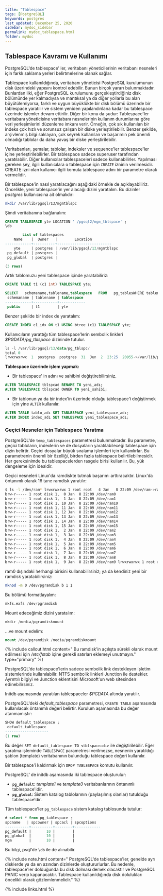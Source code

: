 ```yaml
---
title: "Tablespace"
tags: [PostgreSQL]
keywords: postgres
last_updated: December 25, 2020
sidebar: mydoc_sidebar
permalink: mydoc_tablespace.html
folder: mydoc
---
```


## Tablespace Kavramı ve Kullanımı

PostgreSQL'de tablespace' ler, veritabanı yöneticilerinin veritabanı nesneleri için farklı saklama yerleri belirtmelerine olanak sağlar.

Tablespace kullanıldığında, veritabanı yöneticisi PostgreSQL kurulumunun disk üzerindeki yapısını kontrol edebilir. Bunun birçok yararı bulunmaktadır. Bunlardan ilki, eğer PostgreSQL kurulumunu gerçekleştirdiğiniz disk bölümünde yer kalmadıysa ve mantıksal ya da diğer yollarla bu alan büyütülemiyorsa, farklı ve uygun büyüklükte bir disk bölümü üzerinde bir tablespace yaratılır ve sistem yeniden yapılandırılana kadar bu tablespace üzerinde işlemler devam ettirilir. Diğer bir konu da şudur: Tablespace'ler veritabanı yöneticisine veritabanı nesnelerinin kullanım durumlarına göre veri yerleşimlerini düzenleme imkanı verir. Örneğin, çok sık kullanılan bir indeks çok hızlı ve sorunsuz çalışan bir diske yerleştirilebilir. Benzer şekilde, arşivlenmiş bilgi saklayan, çok seyrek kullanılan ve başarımın pek önemli olmadığı tablolar da daha yavaş bir diske yerleştirilebilir.

Veritabanları, şemalar, tablolar, indeksler ve sequence'ler tablespace'ler içine yerleştirilebilirler. Bir tablespace sadece superuser tarafından yaratılabilir. Diğer kullanıcılar tablespaceleri sadece kullanabilirler. Yapılması gereken şey, ilgili kullanıcılara o tablespace için `CREATE` izninin verilmesidir. CREATE izni olan kullanıcı ilgili komuta tablespace adını bir parametre olarak vermelidir.

Bir tablespace'in nasıl yaratılacağını aşağıdaki örnekle de açıklayabiliriz. Öncelikle, yeni tablespace'in yer alacağı dizini yaratalım. Bu dizinler *postgres* kullanıcısına ait olmalıdır:

```bash
mkdir /var/lib/pgsql/13/mgmtblspc
```

Şimdi veritabanına bağlanalım:

```sql
CREATE TABLESPACE yte LOCATION ' /pgsql2/mgm_tblspace' ;
\db

        List of tablespaces     
    Name    |  Owner   |        Location         
------------+----------+-------------------------  
    yte     | postgres | /var/lib/pgsql/13/mgmtblspc 
 pg_default | postgres |  
 pg_global  | postgres | 

(3 rows)
```

Artık tablomuzu yeni tablespace içinde yaratabiliriz:

```sql
CREATE TABLE t1 (c1 int) TABLESPACE yte; 

SELECT   schemaname,tablename,tablespace   FROM   pg_tablesWHERE tablename='t1' ;
 schemaname | tablename | tablespace
------------+-----------+------------
 public     | t1        | yte 
```

Benzer şekilde bir index de yaratalım:

```sql
CREATE INDEX c1_idx ON t1 USING btree (c1) TABLESPACE yte;
```

Kullanıcıların yarattığı tüm tablespace'lerin sembolik linkleri *$PGDATA/pg_tblspace* dizininde tutulur.

```sql
ls -l /var/lib/pgsql/13/data/pg_tblspc/
total 0 
lrwxrwxrwx  1  postgres  postgres  31  Jun  2  23:25  20955->/var/lib/pgsql/13/mgmtblspc
```

**Tablespace üzerinde işlem yapmak:**

- Bir tablespace' in adını ve sahibini değiştirebilirsiniz.

```sql
ALTER TABLESPACE tblspcad RENAME TO yeni_adı;
ALTER TABLESPACE tblspcad OWNER TO yeni_sahibi;
```

- Bir tablonun ya da bir index'in üzerinde olduğu tablespace'i değiştirmek için yine `ALTER` kullanılır.

```sql
ALTER TABLE tablo_adı SET TABLESPACE yeni_tablespace_adı;
ALTER INDEX index_adı SET TABLESPACE yeni_tablespace_adı;
```

### Geçici Nesneler için Tablespace Yaratma

PostgreSQL'de `temp_tablespaces` parametresi bulunmaktadır. Bu parametre, geçici tabloların, indexlerin ve de dosyaların yaratılabileceği tablespace için dizin belirtir. Geçici dosyalar büyük sıralama işlemleri için kullanılırlar. Bu parametrenin önemli bir özelliği, birden fazla tablespace belirtilebilmesidir. Her gereksinimde bu tablespacelerden rasgele birisi kullanılır. Bu, yük dengeleme için idealdir.

Geçici nesneleri Linux'da ramdiskte tutmak başarımı arttıracaktır. Linux'da öntanımlı olarak 16 tane ramdisk yaratılır:

```bash
$ ls -l /dev/ram* lrwxrwxrwx 1 root root   4 Jan   8 22:09 /dev/ram->ram1
brw-r----- 1 root disk 1,  0 Jan  8 22:09 /dev/ram0 
brw-r----- 1 root disk 1,  1 Jan  8 22:09 /dev/ram1 
brw-r----- 1 root disk 1, 10 Jan  8 22:09 /dev/ram10 
brw-r----- 1 root disk 1, 11 Jan  8 22:09 /dev/ram11 
brw-r----- 1 root disk 1, 12 Jan  8 22:09 /dev/ram12 
brw-r----- 1 root disk 1, 13 Jan  8 22:09 /dev/ram13 
brw-r----- 1 root disk 1, 14 Jan  8 22:09 /dev/ram14 
brw-r----- 1 root disk 1, 15 Jan  8 22:09 /dev/ram15 
brw-r----- 1 root disk 1,  2 Jan  8 22:09 /dev/ram2 
brw-r----- 1 root disk 1,  3 Jan  8 22:09 /dev/ram3 
brw-r----- 1 root disk 1,  4 Jan  8 22:09 /dev/ram4 
brw-r----- 1 root disk 1,  5 Jan  8 22:09 /dev/ram5 
brw-r----- 1 root disk 1,  6 Jan  8 22:09 /dev/ram6 
brw-r----- 1 root disk 1,  7 Jan  8 22:09 /dev/ram7 
brw-r----- 1 root disk 1,  8 Jan  8 22:09 /dev/ram8 
brw-r----- 1 root disk 1,  9 Jan  8 22:09 /dev/ram9 lrwxrwxrwx 1 root root   4 Jan  8 22:09 /dev/ramdisk->ram0
```

ram0 dışındaki herhangi birisini kullanabilirsiniz; ya da kendiniz yeni bir ramdisk yaratabilirsiniz:

```bash
mknod -m 0 /dev/pgramdisk b 1 1
```

Bu bölümü formatlayalım:

```sql
mkfs.exfs /dev/pgramdisk
```

Mount edeceğimiz dizini yaratalım:

```sql
mkdir /media/pgramdiskmount
```

...ve mount edelim:

```sql
mount /dev/pgramdisk /media/pgramdiskmount
```

{% include callout.html content=" Bu ramdisk'in açılışta sürekli olarak mount edilmesi için */etc/fstab* içine gerekli satırları eklemeyi unutmayın." type="primary" %}

PostgreSQL'de tablespace'lerin sadece sembolik link destekleyen işletim sistemlerinde kullanılabilir. NTFS sembolik linkleri Junction ile destekler. Ayrıntılı bilgiyi ve Junction eklentisini Microsoft'un web sitesinden edinebilirsiniz.

Initdb aşamasında yaratılan tablespaceler *$PGDATA* altında yaratılır.

PostgreSQL'deki *default_tablespace* parametresi, `CREATE TABLE` aşamasında kullanılacak öntanımlı değeri belirtir. Kurulum aşamasında bu değer atanmamıştır:

```sql
SHOW default_tablespace ;
 default_tablespace
--------------------
(1 row)
```

Bu değer `SET default_tablespace TO <tblspaceadı>` ile değiştirilebilir. Eğer yaratma işleminde `TABLESPACE` parametresi verilmezse, nesnenin yaratıldığı şablon (template) veritabanının bulunduğu tablespace değeri kullanılır.

Bir tablespace'i kaldırmak için `DROP TABLESPACE` komutu kullanılır.

PostgreSQL' de initdb aşamasında iki tablespace oluşturulur:

- **`pg_default`**: *template1* ve *template0* veritabanlarının öntanımlı tablespace'idir.
- **`pg_global`**: Sistem katalog tablolarının (paylaşılmış olanlar) tutulduğu tablespace'dir.

Tüm tablespace'ler  `pg_tablespace` sistem katalog tablosunda tutulur:

```sql
# select * from pg_tablespace ;
spcname   | spcowner | spcacl | spcoptions
-----------+----------+--------+------------
pg_default |       10 |        |
pg_global  |       10 |        |
mgm        |       10 |        |
```

Bu bilgi, psql'de `\db` ile de alınabilir.

{% include note.html content=" PostgreSQL'de tablespace'ler, genelde ayrı disklerde ya da en azından dizinlerde oluştururlurlar. Bu nedenle, tablespace'ler dolduğunda bu disk dolması demek olacaktır ve PostgreSQL PANIC verip kapanacaktır. Tablespace kullanıldığında disk dolulukları öncelikli olarak gözlemlenmelidir." %}

{% include links.html %}

